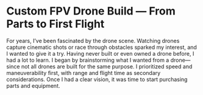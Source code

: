 # Custom FPV Drone Build — From Parts to First Flight


For years, I’ve been fascinated by the drone scene. Watching drones capture cinematic shots or race through obstacles sparked my interest, and I wanted to give it a try. Having never built or even owned a drone before, I had a lot to learn. I began by brainstorming what I wanted from a drone—since not all drones are built for the same purpose. I prioritized speed and maneuverability first, with range and flight time as secondary considerations. Once I had a clear vision, it was time to start purchasing parts and equipment.
